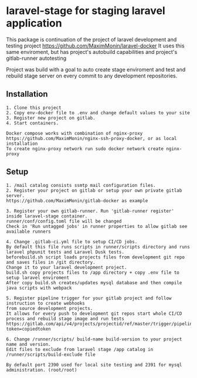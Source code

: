 # laravel-stage for staging laravel application
This package is continuation of the project of laravel development and testing project https://github.com/MaximMonin/laravel-docker
It uses this same enviroment, but has project's autobuild capabilities and project's gitlab-runner autotesting

Project was build with a goal to auto create stage enviroment and test and rebuild stage server on every commit to any development repositories.

## Installation
~~~
1. Clone this project
2. Copy env-docker file to .env and change default values to your site
3. Register new project on gitlab.
4. Start containers.

Docker compose works with combination of nginx-proxy https://github.com/MaximMonin/nginx-ssh-proxy-docker, or as local installation
To create nginx-proxy network run sudo docker network create nginx-proxy
~~~

## Setup
~~~
1. /mail catalog consists ssmtp mail configuration files.
2. Register your project on gitlab or setup your own private gitlab server.
https://github.com/MaximMonin/gitlab-docker as example

3. Register your own gitlab-runner. Run 'gitlab-runner register' inside laravel-stage container. 
runner/conf/config.toml file will be changed
Check in 'Run untagged jobs' in runner properties to allow gitlab see available runners

4. Change .gitlab-ci.yml file to setup CI/CD jobs.
By default this file runs scripts in runner/scripts directory and runs laravel phpunit tests and Laravel Dusk tests.
beforebuild.sh script loads projects files from development git repo and saves files in /git directory.
Change it to your laravel development project.
build.sh copy projects files to /app directory + copy .env file to setup laravel enviroment
After copy build.sh creates/updates mysql database and then compile java scripts with webpack

5. Register pipeline trigger for your gitlab project and follow instruction to create webhooks 
from source development projects. 
It allows for every push to development git repos start whole CI/CD process and rebuild stage image and run tests
https://gitlab.com/api/v4/projects/projectid/ref/master/trigger/pipeline?token=copiedtoken

6. Change /runner/scripts/ build-name build-version to your project name and version.
Edit files to exclude from laravel stage /app catalog in /runner/scripts/build-exclude file

By default port 2390 used for local site testing and 2391 for mysql administration. (root/root)
~~~
